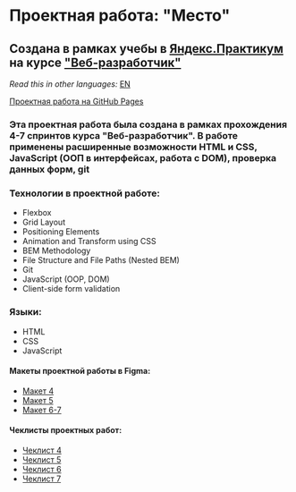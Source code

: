 # Проектная работа: "Место"

## Создана в рамках учебы в [Яндекс.Практикум](https://praktikum.yandex.ru/) на курсе ["Веб-разработчик"](https://praktikum.yandex.ru/web/)

*Read this in other languages:* [EN](https://github.com/MelnikovAleksei/mesto/blob/master/README.EN.md)

[Проектная работа на GitHub Pages](https://melnikovaleksei.github.io/mesto/index)

### Эта проектная работа была создана в рамках прохождения 4-7 спринтов курса "Веб-разработчик". В работе применены расширенные возможности HTML и CSS, JavaScript (ООП в интерфейсах, работа с DOM), проверка данных форм, git

### Технологии в проектной работе:
* Flexbox
* Grid Layout
* Positioning Elements
* Animation and Transform using CSS
* BEM Methodology
* File Structure and File Paths (Nested BEM)
* Git
* JavaScript (OOP, DOM) 
* Client-side form validation 

### Языки:
* HTML
* CSS
* JavaScript

#### Макеты проектной работы в Figma:
* [Макет 4](https://www.figma.com/file/SLGf16iUspCIjC05qUi1dk/YP-project-4-mesto) 
* [Макет 5](https://www.figma.com/file/n0Ho0JWLOCYiVkrboLTVJo/sprint-5-mesto) 
* [Макет 6-7](https://www.figma.com/file/qk3Axq4MZryPzGFfCnUnrP/sprint-6-mesto) 

#### Чеклисты проектных работ:
* [Чеклист 4](https://code.s3.yandex.net/web-developer/checklists/new-program/checklist-4/index.html) 
* [Чеклист 5](https://code.s3.yandex.net/web-developer/checklists/new-program/checklist-5/index.html) 
* [Чеклист 6](https://code.s3.yandex.net/web-developer/checklists/new-program/checklist-6/index.html) 
* [Чеклист 7](https://code.s3.yandex.net/web-developer/checklists/new-program/checklist-7/index.html) 
